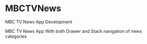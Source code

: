 # MBCTVNews
MBC TV News App Development

MBC TV News App With both Drawer and Stack navigation  of news categories 
